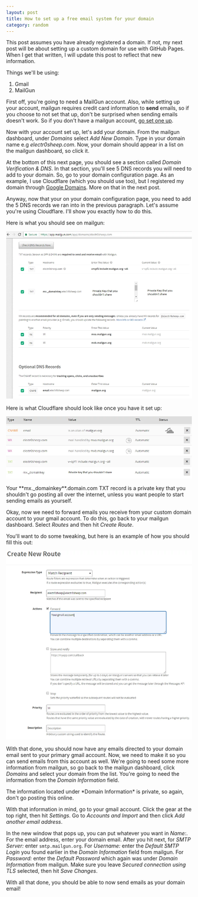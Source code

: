 ```yaml
---
layout: post
title: How to set up a free email system for your domain
category: random
---
```


<div markdown="1" class="alert alert-danger" role="alert">
This post assumes you have already registered a domain. If not, my next post
will be about setting up a custom domain for use with GitHub Pages. When I get
that written, I will update this post to reflect that new information.
</div>

Things we'll be using:
1. Gmail
2. MailGun

First off, you're going to need a MailGun account. Also, while setting up your
account, mailgun requires credit card information to **send** emails, so if you
choose to not set that up, don't be surprised when sending emails doesn't work.
So if you don't have a mailgun account, [go set one up](https://signup.mailgun.com/).

Now with your account set up, let's add your domain. From the mailgun dashboard,
under *Domains* select *Add New Domain*. Type in your domain name e.g
*electr0sheep.com*. Now, your domain should appear in a list on the mailgun
dashboard, so click it.

At the bottom of this next page, you should see a section called
*Domain Verification & DNS*. In that section, you'll see 5 DNS records you
will need to add to your domain. So, go to your domain configuration page. As an
example, I use Cloudflare (which you should use too), but I registered my domain
through [Google Domains](https://domains.google.com). More on that in the next
post.

Anyway, now that your on your domain configuration page, you need to add the 5
DNS records we ran into in the previous paragraph. Let's assume you're using
Cloudflare. I'll show you exactly how to do this.

Here is what you should see on mailgun:

![](/public/email/mailgun.webp)

Here is what Cloudflare should look like once you have it set up:

![](/public/email/cloudflare.webp)

<div markdown="1" class="alert alert-danger" role="alert">
Your **mx._domainkey**.domain.com TXT record is a private key that you shouldn't
go posting all over the internet, unless you want people to start sending emails
as yourself.
</div>

Okay, now we need to forward emails you receive from your custom domain account
to your gmail account. To do this, go back to your mailgun dashboard. Select
*Routes* and then hit *Create Route*.

You'll want to do some tweaking, but here is an example of how you should fill
this out:

![](/public/email/route.webp)

With that done, you should now have any emails directed to your domain email
sent to your primary gmail account. Now, we need to make it so you can send
emails from this account as well. We're going to need some more information from
mailgun, so go back to the mailgun dashboard, click *Domains* and select your
domain from the list. You're going to need the information from the
*Domain Information* field.

<div markdown="1" class="alert alert-danger" role="alert">
The information located under *Domain Information* is private, so again, don't
go posting this online.
</div>

With that information in mind, go to your gmail account. Click the gear at the
top right, then hit *Settings*. Go to *Accounts and Import* and then click
*Add another email address*.

In the new window that pops up, you can put whatever you want in *Name:*. For
the email address, enter your domain email. After you hit next, for *SMTP Server:*
enter `smtp.mailgun.org`. For *Username:* enter the *Default SMTP Login* you found
earlier in the *Domain Information* field from mailgun. For *Password:* enter
the *Default Password* which again was under *Domain Information* from mailgun.
Make sure you leave *Secured connection using TLS* selected, then hit *Save Changes*.

With all that done, you should be able to now send emails as your domain email!

